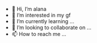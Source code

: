 - 👋 Hi, I’m alana
- 👀 I’m interested in my gf
- 🌱 I’m currently learning ...
- 💞️ I’m looking to collaborate on ...
- 📫 How to reach me ...

<!---
nanaaaa26/nanaaaa26 is a ✨ special ✨ repository because its `README.md` (this file) appears on your GitHub profile.
You can click the Preview link to take a look at your changes.
--->
